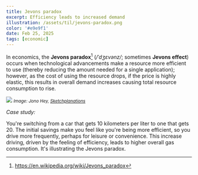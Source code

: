 ```yaml
---
title: Jevons paradox
excerpt: Efficiency leads to increased demand
illustration: /assets/til/jevons-paradox.png
color: '#e9e9f1'
date: Feb 25, 2025
tags: [economic]
---
```


In economics, the **Jevons paradox**[^1] (*/ˈdʒɛvənz/*; sometimes **Jevons effect**) occurs when technological advancements make a resource more efficient to use (thereby reducing the amount needed for a single application); however, as the cost of using the resource drops, if the price is highly elastic, this results in overall demand increases causing total resource consumption to rise.

[^1]: https://en.wikipedia.org/wiki/Jevons_paradox

![](/assets/til/jevons-paradox-sketchplanations.jpg)
<small><em>Image: Jono Hey, [Sketchplanations](https://sketchplanations.com/jevons-paradox)</em></small>

*Case study:*

You're switching from a car that gets 10 kilometers per liter to one that gets 20. The initial savings make you feel like you're being more efficient, so you drive more frequently, perhaps for leisure or convenience. This increase driving, driven by the feeling of efficiency, leads to higher overall gas consumption. It's illustrating the Jevons paradox.
